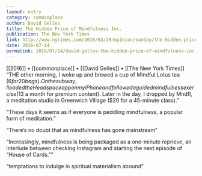 ```yaml
---
layout: entry
category: commonplace
author: David Gelles
title: The Hidden Price of Mindfulness Inc.
publication: The New York Times
link: http://www.nytimes.com/2016/03/20/opinion/sunday/the-hidden-price-of-mindfulness-inc.html
date: 2016-07-14
permalink: 2016/07/14/david-gelles-the-hidden-price-of-mindfulness-inc
---
```


[[2016]] • [[commonplace]] • [[David Gelles]] • [[The New York Times]]
 
“THE other morning, I woke up and brewed a cup of Mindful Lotus tea ($6 for 20 bags). On the subway, I loaded the Headspace app on my iPhone and followed a guided mindfulness exercise ($13 a month for premium content). Later in the day, I dropped by Mndfl, a meditation studio in Greenwich Village ($20 for a 45-minute class).”

“These days it seems as if everyone is peddling mindfulness, a popular form of meditation.”

“There’s no doubt that as mindfulness has gone mainstream”

“Increasingly, mindfulness is being packaged as a one-minute reprieve, an interlude between checking Instagram and starting the next episode of “House of Cards.””

“temptations to indulge in spiritual materialism abound”

